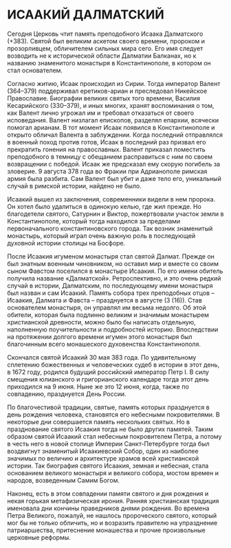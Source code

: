# ИСААКИЙ ДАЛМАТСКИЙ

Сегодня Церковь чтит память преподобного Исаака Далматского (+383). Святой был великим аскетом своего времени, пророком и прозорливцем, обличителем сильных мира сего. Его имя следует возводить не к исторической области Далматии Балканах, но к названию знаменитого монастыря в Константинополе, в котором он стал основателем.

Согласно житию, Исаак происходил из Сирии. Тогда император Валент (364–379) поддерживал еретиков-ариан и преследовал Никейское Православие. Биографии великих святых того времени, Василия Кесарийского (330–379), и иных многих, хранят воспоминания о том, как Валент лично угрожал им и требовал отказаться от своего исповедания. Валент низлагал епископов, разделял епархии, всячески помогал арианам. В тот момент Исаак появился в Константинополе и открыто обличал Валента в заблуждении. Когда последний отправлялся в военный поход против готов, Исаак в последний раз призвал его прекратить гонения на православных. Валент приказал поместить преподобного в темницу с обещанием расправиться с ним по своем возвращении с победой. Исаак же предсказал ему скорую погибель за зловерие. 9 августа 378 года во Фракии при Адрианополе римская армия была разбита. Сам Валент был убит и даже тело его, уникальный случай в римской истории, найдено не было.

Исаакий вышел из заключения, современники видели в нем пророка. Он хотел было удалиться в одинокую келью, где жил прежде. Но благодетели святого, Сатурнин и Виктор, пожертвовали участок земли в Константинополе, который тогда находился за пределами первоначального константиновского города. Так возник знаменитый монастырь, который играл очень важную роль в последующей духовной истории столицы на Босфоре.

После Исаакия игуменом монастыря стал святой Далмат. Прежде он был знатным военным чиновником, но оставил мир и вместе со своим сыном Фавстом поселился в монастыре Исаакия. По его имени обитель получила название «Далматской». Ретроспективно, и это очень редкий случай в истории, Далматским, по последующему имени монастыря был назван и сам Исаакий. Память собора трех преподобных отцов – Исаакия, Далмата и Фавста – празднуется в августе (3 (16)). Став основателем монастыря, он управлял им весьма недолго. Об этой обители, которая была подлинно великим и значимым монастырем христианской древности, можно было бы написать отдельную, наполненную поучительности и подробностей историю. Впоследствии на протяжении долгого времени игумен этого монастыря был благочинным всего монашеского духовенства Константинополя.

Скончался святой Исаакий 30 мая 383 года. По удивительному сплетению божественных и человеческих судеб в истории в этот день, в 1672 году, родился будущий российский император Петр I. В силу смещения юлианского и григорианского календаре тогда этот день приходился на 9 июня. Ныне же это 12 июня, когда, также по совпадению, празднуется День России.

По благочестивой традиции, святые, память которых празднуется в день рождения человека, становятся его небесными покровителями. В некоторые дни совершается память нескольких святых. Но в празднование святого Исаакия тогда не было других памятей. Таким образом святой Исаакий стал небесным покровителем Петра, а потому в честь него в новой столице Империи Санкт-Петербурге тогда был воздвигнут знаменитый Исаакиевский Собор, один из наиболее значимых по величию и архитектуре храмов всей христианской истории. Так биография святого Исаакия, земная и небесная, стала основанием великого монастыря и великого собора, мостом времен и народов, возведенным Самим Богом.

Наконец, есть в этом совпадении памяти святого и дня рождения и некая горькая метафизическая ирония. Ранняя христианская традиция именовала дни кончины праведников днями рождения. Во времена Петра Великого, пожалуй, не нашлось пророческого святого, который мог бы не только обличить, но и возразить правителю на упразднение патриаршества, притеснение монашества и прочие произвольные церковные реформы.

